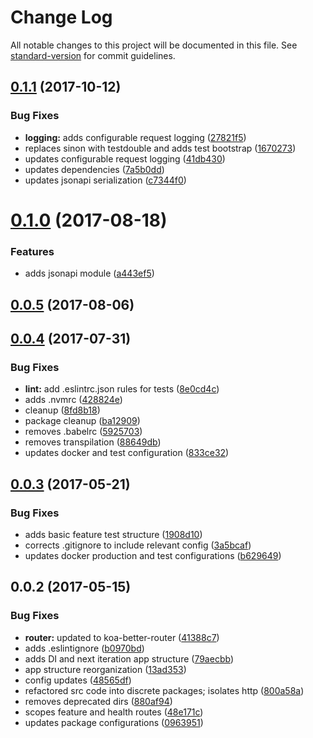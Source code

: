 # Change Log

All notable changes to this project will be documented in this file. See [standard-version](https://github.com/conventional-changelog/standard-version) for commit guidelines.

<a name="0.1.1"></a>
## [0.1.1](https://github.com/jasonsites/nsk-koa/compare/v0.1.0...v0.1.1) (2017-10-12)


### Bug Fixes

* **logging:** adds configurable request logging ([27821f5](https://github.com/jasonsites/nsk-koa/commit/27821f5))
* replaces sinon with testdouble and adds test bootstrap ([1670273](https://github.com/jasonsites/nsk-koa/commit/1670273))
* updates configurable request logging ([41db430](https://github.com/jasonsites/nsk-koa/commit/41db430))
* updates dependencies ([7a5b0dd](https://github.com/jasonsites/nsk-koa/commit/7a5b0dd))
* updates jsonapi serialization ([c7344f0](https://github.com/jasonsites/nsk-koa/commit/c7344f0))



<a name="0.1.0"></a>
# [0.1.0](https://github.com/jasonsites/nsk-koa/compare/v0.0.5...v0.1.0) (2017-08-18)


### Features

* adds jsonapi module ([a443ef5](https://github.com/jasonsites/nsk-koa/commit/a443ef5))



<a name="0.0.5"></a>
## [0.0.5](https://github.com/jasonsites/nsk-koa/compare/v0.0.4...v0.0.5) (2017-08-06)



<a name="0.0.4"></a>
## [0.0.4](https://github.com/jasonsites/nsk-koa/compare/v0.0.3...v0.0.4) (2017-07-31)


### Bug Fixes

* **lint:** add .eslintrc.json rules for tests ([8e0cd4c](https://github.com/jasonsites/nsk-koa/commit/8e0cd4c))
* adds .nvmrc ([428824e](https://github.com/jasonsites/nsk-koa/commit/428824e))
* cleanup ([8fd8b18](https://github.com/jasonsites/nsk-koa/commit/8fd8b18))
* package cleanup ([ba12909](https://github.com/jasonsites/nsk-koa/commit/ba12909))
* removes .babelrc ([5925703](https://github.com/jasonsites/nsk-koa/commit/5925703))
* removes transpilation ([88649db](https://github.com/jasonsites/nsk-koa/commit/88649db))
* updates docker and test configuration ([833ce32](https://github.com/jasonsites/nsk-koa/commit/833ce32))



<a name="0.0.3"></a>
## [0.0.3](https://github.com/jasonsites/nsk-koa/compare/v0.0.2...v0.0.3) (2017-05-21)


### Bug Fixes

* adds basic feature test structure ([1908d10](https://github.com/jasonsites/nsk-koa/commit/1908d10))
* corrects .gitignore to include relevant config ([3a5bcaf](https://github.com/jasonsites/nsk-koa/commit/3a5bcaf))
* updates docker production and test configurations ([b629649](https://github.com/jasonsites/nsk-koa/commit/b629649))



<a name="0.0.2"></a>
## 0.0.2 (2017-05-15)


### Bug Fixes

* **router:** updated to koa-better-router ([41388c7](https://github.com/jasonsites/nsk-koa/commit/41388c7))
* adds .eslintignore ([b0970bd](https://github.com/jasonsites/nsk-koa/commit/b0970bd))
* adds DI and next iteration app structure ([79aecbb](https://github.com/jasonsites/nsk-koa/commit/79aecbb))
* app structure reorganization ([13ad353](https://github.com/jasonsites/nsk-koa/commit/13ad353))
* config updates ([48565df](https://github.com/jasonsites/nsk-koa/commit/48565df))
* refactored src code into discrete packages; isolates http ([800a58a](https://github.com/jasonsites/nsk-koa/commit/800a58a))
* removes deprecated dirs ([880af94](https://github.com/jasonsites/nsk-koa/commit/880af94))
* scopes feature and health routes ([48e171c](https://github.com/jasonsites/nsk-koa/commit/48e171c))
* updates package configurations ([0963951](https://github.com/jasonsites/nsk-koa/commit/0963951))
